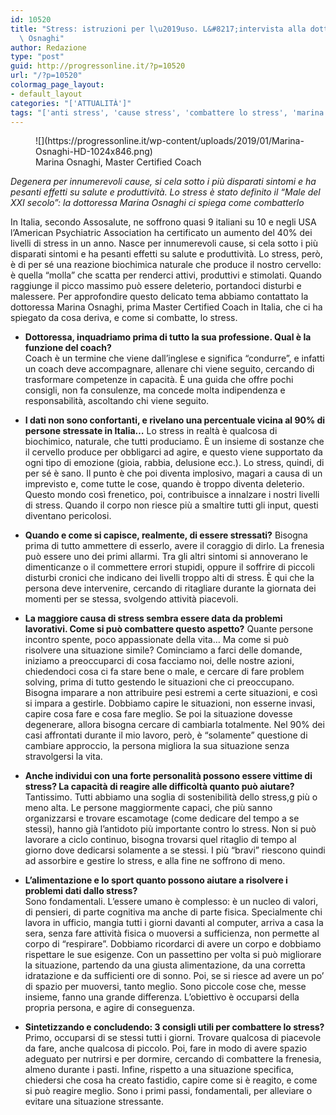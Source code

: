 ```yaml
---
id: 10520
title: "Stress: istruzioni per l\u2019uso. L&#8217;intervista alla dottoressa Marina\
  \ Osnaghi"
author: Redazione
type: "post"
guid: http://progressonline.it/?p=10520
url: "/?p=10520"
colormag_page_layout:
- default_layout
categories: "['ATTUALITÀ']"
tags: "['anti stress', 'cause stress', 'combattere lo stress', 'marina osnaghi', 'stress']"
---
```


<figure aria-describedby="caption-attachment-10524" class="wp-caption alignleft" id="attachment_10524" style="width: 481px">![](https://progressonline.it/wp-content/uploads/2019/01/Marina-Osnaghi-HD-1024x846.png)<figcaption class="wp-caption-text" id="caption-attachment-10524">Marina Osnaghi, Master Certified Coach</figcaption></figure>

*Degenera per innumerevoli cause, si cela sotto i più disparati sintomi e ha pesanti effetti su salute e produttività. Lo stress è stato definito il “Male del XXI secolo”: la dottoressa Marina Osnaghi ci spiega come combatterlo*

In Italia, secondo Assosalute, ne soffrono quasi 9 italiani su 10 e negli USA l’American Psychiatric Association ha certificato un aumento del 40% dei livelli di stress in un anno. Nasce per innumerevoli cause, si cela sotto i più disparati sintomi e ha pesanti effetti su salute e produttività. Lo stress, però, è di per sé una reazione biochimica naturale che produce il nostro cervello: è quella “molla” che scatta per renderci attivi, produttivi e stimolati. Quando raggiunge il picco massimo può essere deleterio, portandoci disturbi e malessere. Per approfondire questo delicato tema abbiamo contattato la dottoressa Marina Osnaghi, prima Master Certified Coach in Italia, che ci ha spiegato da cosa deriva, e come si combatte, lo stress.

- **Dottoressa, inquadriamo prima di tutto la sua professione. Qual è la funzione del coach?**  
    Coach è un termine che viene dall’inglese e significa “condurre”, e infatti un coach deve accompagnare, allenare chi viene seguito, cercando di trasformare competenze in capacità. È una guida che offre pochi consigli, non fa consulenze, ma concede molta indipendenza e responsabilità, ascoltando chi viene seguito.

- **I dati non sono confortanti, e rivelano una percentuale vicina al 90% di persone stressate in Italia…** Lo stress in realtà è qualcosa di biochimico, naturale, che tutti produciamo. È un insieme di sostanze che il cervello produce per obbligarci ad agire, e questo viene supportato da ogni tipo di emozione (gioia, rabbia, delusione ecc.). Lo stress, quindi, di per sé è sano. Il punto è che poi diventa implosivo, magari a causa di un imprevisto e, come tutte le cose, quando è troppo diventa deleterio. Questo mondo così frenetico, poi, contribuisce a innalzare i nostri livelli di stress. Quando il corpo non riesce più a smaltire tutti gli input, questi diventano pericolosi.

- **Quando e come si capisce, realmente, di essere stressati?** Bisogna prima di tutto ammettere di esserlo, avere il coraggio di dirlo. La frenesia può essere uno dei primi allarmi. Tra gli altri sintomi si annoverano le dimenticanze o il commettere errori stupidi, oppure il soffrire di piccoli disturbi cronici che indicano dei livelli troppo alti di stress. È qui che la persona deve intervenire, cercando di ritagliare durante la giornata dei momenti per se stessa, svolgendo attività piacevoli.

- **La maggiore causa di stress sembra essere data da problemi lavorativi. Come si può combattere questo aspetto?** Quante persone incontro spente, poco appassionate della vita… Ma come si può risolvere una situazione simile? Cominciamo a farci delle domande, iniziamo a preoccuparci di cosa facciamo noi, delle nostre azioni, chiedendoci cosa ci fa stare bene o male, e cercare di fare problem solving, prima di tutto gestendo le situazioni che ci preoccupano. Bisogna imparare a non attribuire pesi estremi a certe situazioni, e così si impara a gestirle. Dobbiamo capire le situazioni, non esserne invasi, capire cosa fare e cosa fare meglio. Se poi la situazione dovesse degenerare, allora bisogna cercare di cambiarla totalmente. Nel 90% dei casi affrontati durante il mio lavoro, però, è “solamente” questione di cambiare approccio, la persona migliora la sua situazione senza stravolgersi la vita.

- **Anche individui con una forte personalità possono essere vittime di stress? La capacità di reagire alle difficoltà quanto può aiutare?**  
    Tantissimo. Tutti abbiamo una soglia di sostenibilità dello stress,g più o meno alta. Le persone maggiormente capaci, che più sanno organizzarsi e trovare escamotage (come dedicare del tempo a se stessi), hanno già l’antidoto più importante contro lo stress. Non si può lavorare a ciclo continuo, bisogna trovarsi quel ritaglio di tempo al giorno dove dedicarsi solamente a se stessi. I più “bravi” riescono quindi ad assorbire e gestire lo stress, e alla fine ne soffrono di meno.

- **L’alimentazione e lo sport quanto possono aiutare a risolvere i problemi dati dallo stress?**  
    Sono fondamentali. L’essere umano è complesso: è un nucleo di valori, di pensieri, di parte cognitiva ma anche di parte fisica. Specialmente chi lavora in ufficio, mangia tutti i giorni davanti al computer, arriva a casa la sera, senza fare attività fisica o muoversi a sufficienza, non permette al corpo di “respirare”. Dobbiamo ricordarci di avere un corpo e dobbiamo rispettare le sue esigenze. Con un passettino per volta si può migliorare la situazione, partendo da una giusta alimentazione, da una corretta idratazione e da sufficienti ore di sonno. Poi, se si riesce ad avere un po’ di spazio per muoversi, tanto meglio. Sono piccole cose che, messe insieme, fanno una grande differenza. L’obiettivo è occuparsi della propria persona, e agire di conseguenza.

- **Sintetizzando e concludendo: 3 consigli utili per combattere lo stress?**  
    Primo, occuparsi di se stessi tutti i giorni. Trovare qualcosa di piacevole da fare, anche qualcosa di piccolo. Poi, fare in modo di avere spazio adeguato per nutrirsi e per dormire, cercando di combattere la frenesia, almeno durante i pasti. Infine, rispetto a una situazione specifica, chiedersi che cosa ha creato fastidio, capire come si è reagito, e come si può reagire meglio. Sono i primi passi, fondamentali, per alleviare o evitare una situazione stressante.